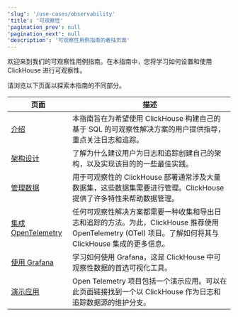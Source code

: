 ```yaml
---
'slug': '/use-cases/observability'
'title': '可观察性'
'pagination_prev': null
'pagination_next': null
'description': '可观察性用例指南的着陆页面'
---
```


欢迎来到我们的可观察性用例指南。在本指南中，您将学习如何设置和使用 ClickHouse 进行可观察性。

请浏览以下页面以探索本指南的不同部分。

| 页面                                                        | 描述                                                                                                                                                                                                                      |
|-------------------------------------------------------------|--------------------------------------------------------------------------------------------------------------------------------------------------------------------------------------------------------------------------|
| [介绍](./introduction.md)                                   | 本指南旨在为希望使用 ClickHouse 构建自己的基于 SQL 的可观察性解决方案的用户提供指导，重点关注日志和追踪。                                                                                                              |
| [架构设计](./schema-design.md)                             | 了解为什么建议用户为日志和追踪创建自己的架构，以及实现该目的的一些最佳实践。                                                                                                                                              |
| [管理数据](./managing-data.md)                             | 用于可观察性的 ClickHouse 部署通常涉及大量数据集，这些数据集需要进行管理。ClickHouse 提供了许多特性来帮助数据管理。                                                                                                   |
| [集成 OpenTelemetry](./integrating-opentelemetry.md)       | 任何可观察性解决方案都需要一种收集和导出日志和追踪的方法。为此，ClickHouse 推荐使用 OpenTelemetry (OTel) 项目。了解如何将其与 ClickHouse 集成的更多信息。                                                      |
| [使用 Grafana](./grafana.md)                               | 学习如何使用 Grafana，这是 ClickHouse 中可观察性数据的首选可视化工具。                                                                                                                                                |
| [演示应用](./demo-application.md)                           | Open Telemetry 项目包括一个演示应用。可以在此页面链接找到一个以 ClickHouse 作为日志和追踪数据源的维护分支。                                                                                                       |

